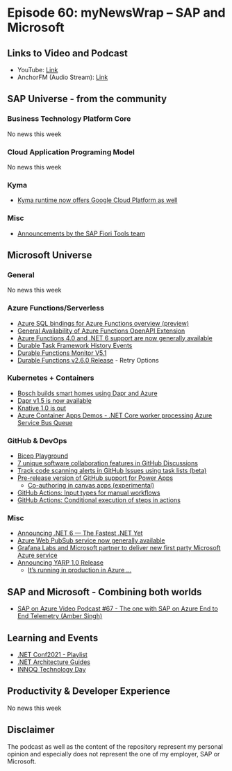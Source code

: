 # Episode 60: myNewsWrap – SAP and Microsoft

## Links to Video and Podcast

* YouTube: [Link](https://youtu.be/NwwQt8mCKmA)
* AnchorFM (Audio Stream): [Link](https://anchor.fm/christian-lechner/episodes/myNewsWrap--SAP-and-Microsoft-Episode-60-e1a7btj)

## SAP Universe - from the community

### Business Technology Platform Core

No news this week

### Cloud Application Programing Model

No news this week

### Kyma

* [Kyma runtime now offers Google Cloud Platform as well](https://blogs.sap.com/2021/11/12/kyma-runtime-now-offers-google-cloud-platform-as-well/)

### Misc

* [Announcements by the SAP Fiori Tools team](https://twitter.com/IObert_/status/1458365948013031424?s=20)

## Microsoft Universe

### General

No news this week

### Azure Functions/Serverless

* [Azure SQL bindings for Azure Functions overview (preview)](https://docs.microsoft.com/azure/azure-functions/functions-bindings-azure-sql)
* [General Availability of Azure Functions OpenAPI Extension](https://techcommunity.microsoft.com/t5/apps-on-azure/general-availability-of-azure-functions-openapi-extension/ba-p/2931231)
* [Azure Functions 4.0 and .NET 6 support are now generally available](https://techcommunity.microsoft.com/t5/apps-on-azure/azure-functions-4-0-and-net-6-support-are-now-generally/ba-p/2933245)
* [Durable Task Framework History Events](https://github.com/Azure/durabletask/tree/main/src/DurableTask.Core/History#durable-task-framework-history-events)
* [Durable Functions Monitor V5.1](https://twitter.com/tino_scale_tone/status/1457817825016483842?s=20)
* [Durable Functions v2.6.0 Release](https://github.com/Azure/azure-functions-durable-extension/releases/tag/v2.6.0) - Retry Options

### Kubernetes + Containers

* [Bosch builds smart homes using Dapr and Azure](https://customers.microsoft.com/en-us/story/1435725395247777374-bosch-builds-smart-homes-using-dapr-azure)
* [Dapr v1.5 is now available](https://blog.dapr.io/posts/2021/11/12/dapr-v1.5-is-now-available/)
* [Knative 1.0 is out](https://knative.dev/blog/articles/knative-1.0/)
* [Azure Container Apps Demos - .NET Core worker processing Azure Service Bus Queue](https://twitter.com/TomKerkhove/status/1457616089798565891?s=20)

### GitHub & DevOps

* [Bicep Playground](https://bicepdemo.z22.web.core.windows.net/)
* [7 unique software collaboration features in GitHub Discussions](https://github.blog/2021-11-10-7-unique-software-collaboration-features-in-github-discussions/)
* [Track code scanning alerts in GitHub Issues using task lists (beta)](https://github.blog/changelog/2021-11-10-track-code-scanning-alerts-in-github-issues-using-task-lists/)
* [Pre-release version of GitHub support for Power Apps](https://twitter.com/jimbobbennett/status/1457012660780810242?s=20)
  * [Co-authoring in canvas apps (experimental)](https://docs.microsoft.com/powerapps/maker/canvas-apps/git-version-control)
* [GitHub Actions: Input types for manual workflows](https://github.blog/changelog/2021-11-10-github-actions-input-types-for-manual-workflows/)
* [GitHub Actions: Conditional execution of steps in actions](https://github.blog/changelog/2021-11-09-github-actions-conditional-execution-of-steps-in-actions/)

### Misc

* [Announcing .NET 6 — The Fastest .NET Yet](https://devblogs.microsoft.com/dotnet/announcing-net-6/)
* [Azure Web PubSub service now generally available](https://azure.microsoft.com/en-us/updates/azure-web-pubsub-service-now-generally-available/)
* [Grafana Labs and Microsoft partner to deliver new first party Microsoft Azure service](https://grafana.com/about/press/2021/11/10/grafana-labs-and-microsoft-partner-to-deliver-new-first-party-microsoft-azure-service/?src=tw&mdm=social)
* [Announcing YARP 1.0 Release](https://devblogs.microsoft.com/dotnet/announcing-yarp-1-0-release/)
  * [It’s running in production in Azure ...](https://twitter.com/chrisdennig/status/1458510143298080774?s=21)

## SAP and Microsoft - Combining both worlds

* [SAP on Azure Video Podcast #67 - The one with SAP on Azure End to End Telemetry (Amber Singh)](https://youtu.be/5H2E8TPNZW0)

## Learning and Events

* [.NET Conf2021 - Playlist](https://youtube.com/playlist?list=PLdo4fOcmZ0oVFtp9MDEBNbA2sSqYvXSXO)
* [.NET Architecture Guides](https://dotnet.microsoft.com/learn/dotnet/architecture-guides)
* [INNOQ Technology Day](https://technologyday.innoq.com/)

## Productivity & Developer Experience

No news this week

## Disclaimer

The podcast as well as the content of the repository represent my personal opinion and especially does not represent the one of my employer, SAP or Microsoft.

